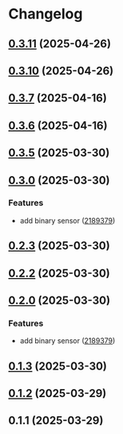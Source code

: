 # Changelog

## [0.3.11](https://github.com/DanielHabenicht/OSHome/compare/v0.3.10...oshome-mqtt-v0.3.11) (2025-04-26)

## [0.3.10](https://github.com/DanielHabenicht/OSHome/compare/v0.3.7...oshome-mqtt-v0.3.10) (2025-04-26)

## [0.3.7](https://github.com/DanielHabenicht/OSHome/compare/v0.3.6...oshome-mqtt-v0.3.7) (2025-04-16)

## [0.3.6](https://github.com/DanielHabenicht/OSHome/compare/v0.3.5...oshome-mqtt-v0.3.6) (2025-04-16)

## [0.3.5](https://github.com/DanielHabenicht/OSHome/compare/v0.3.2...oshome-mqtt-v0.3.5) (2025-03-30)

## [0.3.0](https://github.com/DanielHabenicht/OSHome/compare/oshome-mqtt-v0.2.3...oshome-mqtt-v0.3.0) (2025-03-30)


### Features

* add binary sensor ([2189379](https://github.com/DanielHabenicht/OSHome/commit/218937924b6f09f8bd9962c373a12b567fdad079))

## [0.2.3](https://github.com/DanielHabenicht/OSHome/compare/v0.2.2...oshome-mqtt-v0.2.3) (2025-03-30)

## [0.2.2](https://github.com/DanielHabenicht/OSHome/compare/v0.2.0...oshome-mqtt-v0.2.2) (2025-03-30)

## [0.2.0](https://github.com/DanielHabenicht/OSHome/compare/v0.1.3...oshome-mqtt-v0.2.0) (2025-03-30)


### Features

* add binary sensor ([2189379](https://github.com/DanielHabenicht/OSHome/commit/218937924b6f09f8bd9962c373a12b567fdad079))

## [0.1.3](https://github.com/DanielHabenicht/OSHome/compare/oshome-mqtt-v0.1.2...oshome-mqtt-v0.1.3) (2025-03-30)

## [0.1.2](https://github.com/DanielHabenicht/OSHome/compare/oshome-mqtt-v0.1.1...oshome-mqtt-v0.1.2) (2025-03-29)

## 0.1.1 (2025-03-29)
